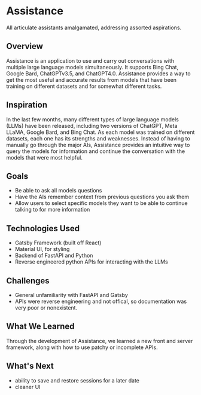 # Assistance
All articulate assistants amalgamated, addressing assorted aspirations.
## Overview
Assistance is an application to use and carry out conversations with multiple large language models simultaneously. It supports Bing Chat, Google Bard, ChatGPTv3.5, and ChatGPT4.0. Assistance provides a way to get the most useful and accurate results from models that have been training on different datasets and for somewhat different tasks.

## Inspiration
In the last few months, many different types of large language models (LLMs) have been released, including two versions of ChatGPT, Meta LLaMA, Google Bard, and Bing Chat. As each model was trained on different datasets, each one has its strengths and weaknesses. Instead of having to manually go through the major AIs, Assistance provides an intuitive way to query the models for information and continue the conversation with the models that were most helpful. 

## Goals
- Be able to ask all models questions
- Have the AIs remember context from previous questions you ask them
- Allow users to select specific models they want to be able to continue talking to for more information

## Technologies Used
- Gatsby Framework (built off React)
- Material UI, for styling
- Backend of FastAPI and Python
- Reverse engineered python APIs for interacting with the LLMs

## Challenges
- General unfamiliarity with FastAPI and Gatsby
- APIs were reverse engineering and not offical, so documentation was very poor or nonexistent.

## What We Learned
Through the development of Assistance, we learned a new front and server framework, along with how to use patchy or incomplete APIs.

## What's Next
- ability to save and restore sessions for a later date
- cleaner UI